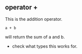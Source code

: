 ## operator + 
This is the addition operator.
```
a + b
```
will return the sum of a and b.

 - check what types this works for.